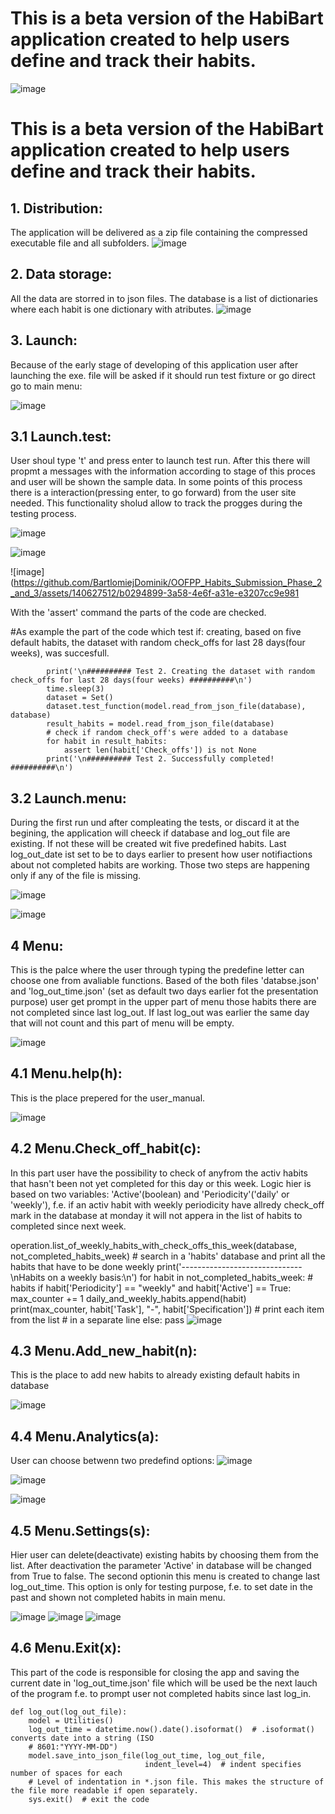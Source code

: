 # This is a beta version of the HabiBart application created to help users define and track their habits.

![image](https://github.com/BartlomiejDominik/OOFPP_Habits_Submission_Phase_2_and_3/assets/140627512/9557a60a-f39c-4a04-b03a-b659216b9b04)

# This is a beta version of the HabiBart application created to help users define and track their habits.

## 1. Distribution:
The application will be delivered as a zip file containing the compressed executable file and all subfolders.
![image](https://github.com/BartlomiejDominik/OOFPP_Habits_Submission_Phase_2_and_3/assets/140627512/7397c525-bbe9-48ba-88ee-c190b9befad9)

## 2. Data storage:
All the data are storred in to json files. The database is a list of dictionaries where each habit is one dictionary with atributes.
![image](https://github.com/BartlomiejDominik/OOFPP_Habits_Submission_Phase_2_and_3/assets/140627512/4bc418f1-7f0d-4b5a-885e-d872e181dcf9)

  


## 3. Launch:
Because of the early stage of developing of this application user after launching the exe. file will be asked if it should run test fixture or go direct go to main menu:

![image](https://github.com/BartlomiejDominik/OOFPP_Habits_Submission_Phase_2_and_3/assets/140627512/bde2b7f3-c462-435a-8a64-b176b2ec926c)

## 3.1 Launch.test:
User shoul type 't' and press enter to launch test run. After this there will propmt a messages with the information according to stage of this proces and user will be shown the sample data.
In some points of this process there is a interaction(pressing enter, to go forward) from the user site needed. This functionality sholud allow to track the progges during the testing process.

![image](https://github.com/BartlomiejDominik/OOFPP_Habits_Submission_Phase_2_and_3/assets/140627512/56f97edf-442e-46c1-9675-003909614ff9)

![image](https://github.com/BartlomiejDominik/OOFPP_Habits_Submission_Phase_2_and_3/assets/140627512/33832cb1-8aeb-4c75-aa96-8b9be654be0c)

![image](https://github.com/BartlomiejDominik/OOFPP_Habits_Submission_Phase_2_and_3/assets/140627512/b0294899-3a58-4e6f-a31e-e3207cc9e981

With the 'assert' command the parts of the code are checked. 

#As example the part of the code which test if: creating, based on five default habits, the dataset with random check_offs for last 28 days(four weeks), was succesfull. 

            print('\n########## Test 2. Creating the dataset with random check_offs for last 28 days(four weeks) ##########\n')
            time.sleep(3)
            dataset = Set()
            dataset.test_function(model.read_from_json_file(database), database)
            result_habits = model.read_from_json_file(database)
            # check if random check_off's were added to a database
            for habit in result_habits:
                assert len(habit['Check_offs']) is not None
            print('\n########## Test 2. Successfully completed! ##########\n')

## 3.2 Launch.menu:
During the first run und after compleating the tests, or discard it at the begining, the application will cheeck if database and log_out file are existing. If not these will be created wit five predefined habits. Last log_out_date ist set to be to days earlier to present how user notifiactions about not completed habits are working. Those two steps are happening only if any of the file is missing.

![image](https://github.com/BartlomiejDominik/OOFPP_Habits_Submission_Phase_2_and_3/assets/140627512/227a0ce5-a3a9-43ab-ae2f-95f568f480e0)

![image](https://github.com/BartlomiejDominik/OOFPP_Habits_Submission_Phase_2_and_3/assets/140627512/92bc2d52-061e-4698-8996-5a51f037c34c)

## 4 Menu:
This is the palce where the user through typing the predefine letter can choose one from avaliable functions. Based of the both files 'databse.json' and 'log_out_time.json' (set as default two days earlier fot the presentation purpose) user get prompt in the upper part of menu those habits there are not completed since last log_out. If last log_out was earlier the same day that will not count and this part of menu will be empty. 

![image](https://github.com/BartlomiejDominik/OOFPP_Habits_Submission_Phase_2_and_3/assets/140627512/7f780910-a8b0-4f88-8f66-56dd5dafc8a3)

## 4.1 Menu.help(h):
This is the place prepered for the user_manual.

![image](https://github.com/BartlomiejDominik/OOFPP_Habits_Submission_Phase_2_and_3/assets/140627512/379798ca-11e4-42f9-80ce-8b1bdf3a5291)

## 4.2 Menu.Check_off_habit(c):
In this part user have the possibility to check of anyfrom the activ habits that hasn't been not yet completed for this day or this week. Logic hier is based on two variables: 'Active'(boolean) and 'Periodicity'('daily' or 'weekly'), f.e. if an activ habit with weekly periodicity have allredy check_off mark in the database at monday it will not appera in the list of habits to completed since next week.  

 operation.list_of_weekly_habits_with_check_offs_this_week(database, not_completed_habits_week)
                # search in a 'habits' database and print all the habits that have to be done weekly
                print('------------------------------\nHabits on a weekly basis:\n')
                for habit in not_completed_habits_week:  # habits
                    if habit['Periodicity'] == "weekly" and habit['Active'] == True:
                        max_counter += 1
                        daily_and_weekly_habits.append(habit)
                        print(max_counter, habit['Task'], "-", habit['Specification'])  # print each item from the list
                    # in a separate line
                    else:
                        pass
![image](https://github.com/BartlomiejDominik/OOFPP_Habits_Submission_Phase_2_and_3/assets/140627512/95d00d33-fd34-4205-aeef-2f7e2539b239)

## 4.3 Menu.Add_new_habit(n):
This is the place to add new habits to already existing default habits in database

![image](https://github.com/BartlomiejDominik/OOFPP_Habits_Submission_Phase_2_and_3/assets/140627512/f875d8e4-0d04-4735-b829-9379139e86b9)

## 4.4 Menu.Analytics(a):
User can choose betwenn two predefind options:
![image](https://github.com/BartlomiejDominik/OOFPP_Habits_Submission_Phase_2_and_3/assets/140627512/fc1f976a-8cb0-446d-a4e4-9df20a15ef38)

![image](https://github.com/BartlomiejDominik/OOFPP_Habits_Submission_Phase_2_and_3/assets/140627512/8b15a0e5-339d-4608-a211-a71c399f5517)

![image](https://github.com/BartlomiejDominik/OOFPP_Habits_Submission_Phase_2_and_3/assets/140627512/68de086f-fe01-4290-bfd5-aba0054bcee8)

## 4.5 Menu.Settings(s):
Hier user can delete(deactivate) existing habits by choosing them from the list. After deactivation the parameter 'Active' in database will be changed from True to false. The second optionin this menu is created to change last log_out_time. This option is only for testing purpose, f.e. to set date in the past and shown not completed habits in main menu.  

![image](https://github.com/BartlomiejDominik/OOFPP_Habits_Submission_Phase_2_and_3/assets/140627512/f89c36ff-1ae4-4a45-ab2e-53a063c40050)
![image](https://github.com/BartlomiejDominik/OOFPP_Habits_Submission_Phase_2_and_3/assets/140627512/7ffd61f0-0d79-40ae-90b5-ac5eeeb8ea0b)
![image](https://github.com/BartlomiejDominik/OOFPP_Habits_Submission_Phase_2_and_3/assets/140627512/32f9c44c-f2f9-4fc3-bb30-29815d919a90)

## 4.6 Menu.Exit(x):
This part of the code is responsible for closing the app and saving the current date in 'log_out_time.json' file which will be used be the next lauch of the program f.e. to prompt user not completed habits since last log_in.

    def log_out(log_out_file):
        model = Utilities()
        log_out_time = datetime.now().date().isoformat()  # .isoformat() converts date into a string (ISO
        # 8601:"YYYY-MM-DD")
        model.save_into_json_file(log_out_time, log_out_file,
                                  indent_level=4)  # indent specifies number of spaces for each
        # Level of indentation in *.json file. This makes the structure of the file more readable if open separately.
        sys.exit()  # exit the code
































